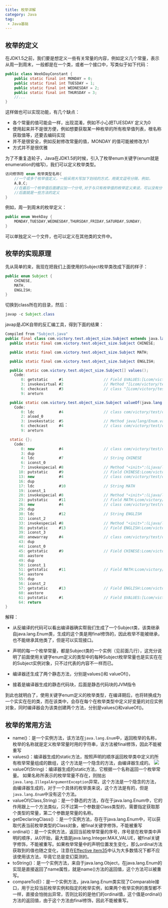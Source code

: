 ```yaml
---
title: 枚举详解
category: Java
tag:
 - Java基础
---
```




## 枚举的定义

在JDK1.5之前，我们要是想定义一些有关常量的内容，例如定义几个常量，表示从周一到周末，一般都是在一个类，或者一个接口中，写类似于如下代码：

```java
public class WeekDayConstant {
    public static final int MONDAY = 0;
    public static final int TUESDAY = 1;
    public static final int WEDNESDAY = 2;
    public static final int THURSDAY = 3;
    //...
}
```

这样做也可以实现功能，有几个缺点：

- 各个常量的值可能会一样，出现混淆，例如不小心把TUESDAY 定义为0
- 使用起来并不是很方便，例如想要获取某一种枚举的所有枚举值列表，根名称获取值等，还要去编码实现
- 并不是很安全，例如反射修改常量的值，MONDAY 的值可能被修改为1
- 方式并不是很优雅

为了不重复造轮子，Java在JDK1.5的时候，引入了枚举enum关键字(enum就是enumeration的缩写)，我们可以定义枚举类型。

```java
访问修饰符 enum 枚举类型名称{
	//一个或多个枚举值定义，一般采用大写加下划线的方式，用英文逗号分隔，例如，
	A,B,C;
	//在最后一个枚举值后面建议加一个分号,对于与只有枚举值的枚举定义来说，可以没有分号
	//后面就是一些方法的定义
}
```



例如，周一到周末的枚举定义：

```java
public enum WeekDay {
    MONDAY,TUESDAY,WEDNESDAY,THURSDAY,FRIDAY,SATURDAY,SUNDAY;
}
```

可以单独定义一个文件，也可以定义在其他类的文件中。





## 枚举的实现原理

先从简单的来，我现在把我们上面使用的Subject枚举类改成下面的样子：

```java
public enum Subject {
    CHINESE,
    MATH,
    ENGLISH;
}
```

切换到class所在的目录，然后：

```java
javap -c Subject.class
```

javap是JDK自带的反汇编工具，得到下面的结果：

```java
Compiled from "Subject.java"
public final class com.victory.test.object_size.Subject extends java.lang.Enum<com.victory.test.object_size.Subject> {
  public static final com.victory.test.object_size.Subject CHINESE;

  public static final com.victory.test.object_size.Subject MATH;

  public static final com.victory.test.object_size.Subject ENGLISH;

  public static com.victory.test.object_size.Subject[] values();
    Code:
       0: getstatic     #1                  // Field $VALUES:[Lcom/victory/test/object_size/Subject;
       3: invokevirtual #2                  // Method "[Lcom/victory/test/object_size/Subject;".clone:()Ljava/lang/Object;
       6: checkcast     #3                  // class "[Lcom/victory/test/object_size/Subject;"
       9: areturn

  public static com.victory.test.object_size.Subject valueOf(java.lang.String);
    Code:
       0: ldc           #4                  // class com/victory/test/object_size/Subject
       2: aload_0
       3: invokestatic  #5                  // Method java/lang/Enum.valueOf:(Ljava/lang/Class;Ljava/lang/String;)Ljava/lang/Enum;
       6: checkcast     #4                  // class com/victory/test/object_size/Subject
       9: areturn

  static {};
    Code:
       0: new           #4                  // class com/victory/test/object_size/Subject
       3: dup
       4: ldc           #7                  // String CHINESE
       6: iconst_0
       7: invokespecial #8                  // Method "<init>":(Ljava/lang/String;I)V
      10: putstatic     #9                  // Field CHINESE:Lcom/victory/test/object_size/Subject;
      13: new           #4                  // class com/victory/test/object_size/Subject
      16: dup
      17: ldc           #10                 // String MATH
      19: iconst_1
      20: invokespecial #8                  // Method "<init>":(Ljava/lang/String;I)V
      23: putstatic     #11                 // Field MATH:Lcom/victory/test/object_size/Subject;
      26: new           #4                  // class com/victory/test/object_size/Subject
      29: dup
      30: ldc           #12                 // String ENGLISH
      32: iconst_2
      33: invokespecial #8                  // Method "<init>":(Ljava/lang/String;I)V
      36: putstatic     #13                 // Field ENGLISH:Lcom/victory/test/object_size/Subject;
      39: iconst_3
      40: anewarray     #4                  // class com/victory/test/object_size/Subject
      43: dup
      44: iconst_0
      45: getstatic     #9                  // Field CHINESE:Lcom/victory/test/object_size/Subject;
      48: aastore
      49: dup
      50: iconst_1
      51: getstatic     #11                 // Field MATH:Lcom/victory/test/object_size/Subject;
      54: aastore
      55: dup
      56: iconst_2
      57: getstatic     #13                 // Field ENGLISH:Lcom/victory/test/object_size/Subject;
      60: aastore
      61: putstatic     #1                  // Field $VALUES:[Lcom/victory/test/object_size/Subject;
      64: return
}
```

解释：

- 从反编译的代码可以看出编译器确实帮我们生成了一个Subject类，该类继承自java.lang.Enum类，生成的这个类是用final修饰的，因此枚举不能被继承，也不能继承其他类了，但是可以实现接口。

- 声明的每一个枚举常量，都是Subject类的一个实例（见前面几行），这充分说明了前面使用关键字enum定义的类型中的每种Subject枚举常量也是实实在在的Subject实例对象，只不过代表的内容不一样而已。
- 编译器还生成了两个静态方法，分别是values()和 valueOf()，
- 接着是编译器生成的静态代码块，后面是静态代码块的JVM指令



到此也就明白了，使用关键字enum定义的枚举类型，在编译期后，也将转换成为一个实实在在的类，而在该类中，会存在每个在枚举类型中定义好变量的对应实例对象，同时编译器会为该类创建两个方法，分别是values()和valueOf()。



## 枚举的常用方法

- name()：是一个实例方法，该方法在`java.lang.Enum`中，返回枚举的名称，枚举的名称就是定义枚举常量时用的字符串，该方法被final修饰，因此不能被重写
- values()：编译器生成的static方法，按照声明的顺序返回枚举类中定义的所有枚举常量组成的数组，这个方法是一个隐含的方法，由编译器生成的。
  ![](https://seven97-blog.oss-cn-hangzhou.aliyuncs.com/imgs/202407161552662.png)
- valueOf(String)：编译器生成的static方法，它根据一个名称返回一个枚举常量。
  如果名称所表示的枚举常量不存在，则抛出`java.lang.IllegalArgumentException`异常。这个方法是一个隐含的方法，由编译器生成的，对于一个具体的枚举类来说，这个方法是有的，但是`java.lang.Enum`中没有这个方法。
- valueOf(Class,String)：是一个静态的方法，存在于java.lang.Enum中，它的作用跟上一个方法类似，只不过第一个参数是Class类型的，需要指定获取那个类型的常量，第二个参数是常量的名称。
- getDeclaringClass() ：是一个实例方法，存在于java.lang.Enum中，可以获取代表当前枚举类型的Class对象，被final关键字修饰，不能被重写
- ordinal()：是一个实例方法，返回当前枚举常量的序号，序号是在枚举类中声明的顺序，从0开始，最大值是java.lang.Integer.MAX_VALUE，被final关键字修饰，不能被重写。如果枚举常量中的声明位置发生变化，那么ordinal方法获取到的值也随之变化，注意在[Effective item35](https://www.seven97.top/books/software-quality/effectivejava-summary.html#_35、使用实例字段替代序数)中认为大多数情况下都不应该使用该方法，毕竟它总是变幻莫测的。
- toString()：是一个实例方法，来自于java.lang.Object，在java.lang.Enum的实现是直接返回了name属性，就是name()方法的返回值，这个方法可以被重写。
- compareTo(E)：是一个实例方法，java.lang.Enum类实现了Comparable接口，用于比较当前枚举实例和指定的枚举实例，如果两个枚举实例的类型都不一样，直接会怕抛出异常，否则比较的是他们的ordinal值，这个值是ordinal()方法的返回值，由于这个方法由final修饰，因此不能被重写。
  





